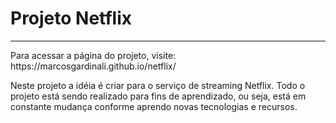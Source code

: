 <h1>Projeto Netflix</h1>
<hr>
Para acessar a página do projeto, visite:
https://marcosgardinali.github.io/netflix/

Neste projeto a idéia é criar para o serviço de streaming Netflix. Todo o projeto está sendo realizado para fins de aprendizado, ou seja, está em constante mudança conforme aprendo novas tecnologias e recursos.
